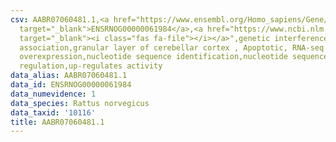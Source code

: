 ```yaml
---
csv: AABR07060481.1,<a href="https://www.ensembl.org/Homo_sapiens/Gene/Summary?db=core;g=ENSRNOG00000061984"
  target="_blank">ENSRNOG00000061984</a>,<a href="https://www.ncbi.nlm.nih.gov/pubmed/30467350"
  target="_blank"><i class="fas fa-file"></i></a>",genetic interference,functional
  association,granular layer of cerebellar cortex , Apoptotic, RNA-seq assay, hsf-1
  overexpression,nucleotide sequence identification,nucleotide sequence identification,transcriptional
  regulation,up-regulates activity
data_alias: AABR07060481.1
data_id: ENSRNOG00000061984
data_numevidence: 1
data_species: Rattus norvegicus
data_taxid: '10116'
title: AABR07060481.1
---
```

